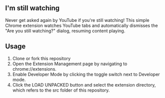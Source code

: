 ## I'm still watching

Never get asked again by YouTube if you're still watching!
This simple Chrome extension watches YouTube tabs and automatically dismisses
the "Are you still watching?" dialog, resuming content playing.

## Usage

1. Clone or fork this repository
2. Open the Extension Management page by navigating to chrome://extensions.
3. Enable Developer Mode by clicking the toggle switch next to Developer mode.
4. Click the LOAD UNPACKED button and select the extension directory, which refers to the src folder of this repository.
